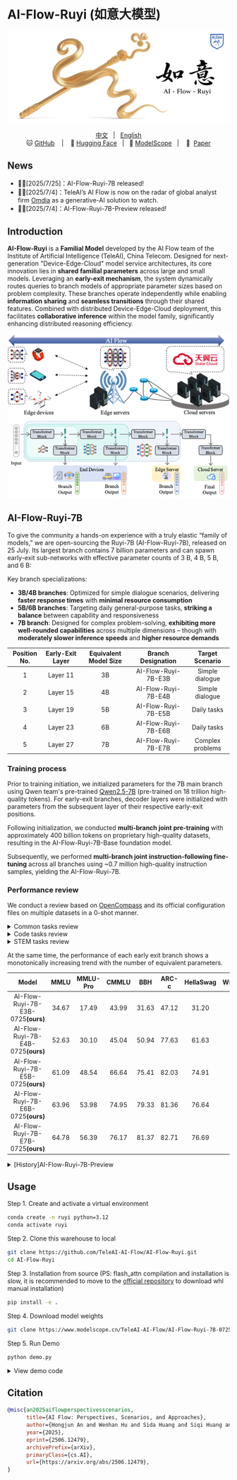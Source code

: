 # AI-Flow-Ruyi (如意大模型)

<p align="center">
    <img src="assets/AI-Flow-Ruyi-logo.png" width="500" />
</p>

<p align="center">
        <a href="README.md">中文</a> &nbsp | &nbsp <a href="README_en.md">English</a>
        <br>
        🐱 <a href="https://github.com/TeleAI-AI-Flow/AI-Flow-Ruyi">GitHub</a> &nbsp&nbsp | &nbsp&nbsp 🤗 <a href="https://huggingface.co/TeleAI-AI-Flow/AI-Flow-Ruyi-7B-0725">Hugging Face</a>&nbsp&nbsp | &nbsp&nbsp🤖 <a href="https://www.modelscope.cn/models/TeleAI-AI-Flow/AI-Flow-Ruyi-7B-0725">ModelScope</a>&nbsp&nbsp | &nbsp&nbsp 📑&nbsp <a href="https://www.arxiv.org/abs/2506.12479">Paper</a>
</p>

## News

* 🎉🎉[2025/7/25]：AI-Flow-Ruyi-7B released!
* 🎉🎉[2025/7/4]：TeleAI’s AI Flow is now on the radar of global analyst firm [Omdia](https://omdia.tech.informa.com/om137892/on-the-radar-teleai-brings-intelligence-to-the-network-edge-through-ai-flow) as a generative-AI solution to watch.
* 🎉🎉[2025/7/4]：AI-Flow-Ruyi-7B-Preview released!

## Introduction

**AI-Flow-Ruyi** is a **Familial Model** developed by the AI Flow team  of the Institute of Artificial Intelligence (TeleAI), China Telecom. Designed for next-generation "Device-Edge-Cloud" model service architectures, its core innovation lies in **shared familial parameters** across large and small models. Leveraging an **early-exit mechanism**, the system dynamically routes queries to branch models of appropriate parameter sizes based on problem complexity. These branches operate independently while enabling **information sharing** and **seamless transitions** through their shared features. Combined with distributed Device-Edge-Cloud deployment, this facilitates **collaborative inference** within the model family, significantly enhancing distributed reasoning efficiency.

![](assets/ai-flow.png)
![](assets/ruyi_model.png)

## AI-Flow-Ruyi-7B

To give the community a hands-on experience with a truly elastic “family of models,” we are open-sourcing the Ruyi-7B (AI-Flow-Ruyi-7B), released on 25 July. Its largest branch contains 7 billion parameters and can spawn early-exit sub-networks with effective parameter counts of 3 B, 4 B, 5 B, and 6 B:

Key branch specializations:
* **3B/4B branches**: Optimized for simple dialogue scenarios, delivering **faster response times** with **minimal resource consumption**
* **5B/6B branches**: Targeting daily general-purpose tasks, **striking a balance** between capability and responsiveness
* **7B branch**: Designed for complex problem-solving, **exhibiting more well-rounded capabilities** across multiple dimensions – though with **moderately slower inference speeds** and **higher resource demands**

|Position No.|Early-Exit Layer|Equivalent Model Size|Branch Designation|Target Scenario|
|:-:|:-:|:-:|:-:|:-:|
|1|Layer 11|3B|AI-Flow-Ruyi-7B-E3B|Simple dialogue|
|2|Layer 15|4B|AI-Flow-Ruyi-7B-E4B|Simple dialogue|
|3|Layer 19|5B|AI-Flow-Ruyi-7B-E5B|Daily tasks|
|4|Layer 23|6B|AI-Flow-Ruyi-7B-E6B|Daily tasks|
|5|Layer 27|7B|AI-Flow-Ruyi-7B-E7B|Complex problems|

### Training process

Prior to training initiation, we initialized parameters for the 7B main branch using Qwen team's pre-trained [Qwen2.5-7B](https://arxiv.org/abs/2412.15115) (pre-trained on 18 trillion high-quality tokens). For early-exit branches, decoder layers were initialized with parameters from the subsequent layer of their respective early-exit positions.

Following initialization, we conducted **multi-branch joint pre-training** with approximately 400 billion tokens on proprietary high-quality datasets, resulting in the AI-Flow-Ruyi-7B-Base foundation model.

Subsequently, we performed **multi-branch joint instruction-following fine-tuning** across all branches using ~0.7 million high-quality instruction samples, yielding the AI-Flow-Ruyi-7B.

### Performance review

We conduct a review based on [OpenCompass](https://github.com/open-compass/opencompass) and its official configuration files on multiple datasets in a 0-shot manner. 

<details>
<summary>Common tasks review</summary>

|Model|MMLU|MMLU-Pro|CMMLU|BBH|ARC-c|HellaSwag|Winogrand|Mean|
|:-:|:-:|:-:|:-:|:-:|:-:|:-:|:-:|:-:|
|Qwen3-8B(think)|74.78|66.02|76.33|60.68|63.39|66.11|56.25|66.22| 
|Llama3.1-8B-Instruct|53.16|45.36|51.65|72.47|83.73|71.37|58.54|62.33|
|Qwen2.5-7B-Instruct|70.88|56.33|75.71|51.51|86.44|81.13|68.30|70.04| 
|AI-Flow-Ruyi-7B-E7B-0725<b>(ours)</b>|64.78|56.39|76.17|81.37|82.71|76.69|63.22|71.62|

</details>

<details>
<summary>Code tasks review</summary>

|Model|HumanEval|MBPP|LiveCodeBench|Mean|
|:-:|:-:|:-:|:-:|:-:|
|Qwen3-8B(think)|84.76|78.60|63.10|75.49|
|Llama3.1-8B-Instruct|63.41|68.48|8.15|46.68|
|Qwen2.5-7B-Instruct|84.15|70.82|34.55|63.17|
|AI-Flow-Ruyi-7B-E7B-0725<b>(ours)</b>|76.83|77.04|28.44|60.77|

</details>

<details>
<summary>STEM tasks review</summary>

|Model|GPQA|Math|GSM-8K|Mean|
|:-:|:-:|:-:|:-:|:-:|
|Qwen3-8B(think)|38.38|83.84|93.03|71.75|
|Llama3.1-8B-Instruct|25.25|49.22|85.82|53.43|
|Qwen2.5-7B-Instruct|35.35|73.66|88.48|65.83|
|AI-Flow-Ruyi-7B-E7B-0725<b>(ours)</b>|30.30|72.18|91.36|64.61|

</details>


At the same time, the performance of each early exit branch shows a monotonically increasing trend with the number of equivalent parameters.

|Model|MMLU|MMLU-Pro|CMMLU|BBH|ARC-c|HellaSwag|Winogrand|Mean|
|:-:|:-:|:-:|:-:|:-:|:-:|:-:|:-:|:-:|
|AI-Flow-Ruyi-7B-E3B-0725<b>(ours)</b>|34.67|17.49|43.99|31.63|47.12|31.20|49.59|36.53|
|AI-Flow-Ruyi-7B-E4B-0725<b>(ours)</b>|52.63|30.10|45.04|50.94|77.63|61.63|51.99|52.85|
|AI-Flow-Ruyi-7B-E5B-0725<b>(ours)</b>|61.09|48.54|66.64|75.41|82.03|74.91|61.46|67.15|
|AI-Flow-Ruyi-7B-E6B-0725<b>(ours)</b>|63.96|53.98|74.95|79.33|81.36|76.64|62.96|70.45|
|AI-Flow-Ruyi-7B-E7B-0725<b>(ours)</b>|64.78|56.39|76.17|81.37|82.71|76.69|63.22|71.62|


<details>
<summary>[History]AI-Flow-Ruyi-7B-Preview</summary>

## AI-Flow-Ruyi-7B-Preview

To give the community a hands-on experience with a truly elastic “family of models,” we are open-sourcing the Ruyi-7B Preview (AI-Flow-Ruyi-7B-Preview), released on 4 July. Its largest branch contains 7 billion parameters and can spawn early-exit sub-networks with effective parameter counts of 3 B, 4 B, 5 B, and 6 B:

Key branch specializations:
* **3B/4B branches**: Optimized for simple dialogue scenarios, delivering **faster response times** with **minimal resource consumption**
* **5B/6B branches**: Targeting daily general-purpose tasks, **striking a balance** between capability and responsiveness
* **7B branch**: Designed for complex problem-solving, **exhibiting more well-rounded capabilities** across multiple dimensions – though with **moderately slower inference speeds** and **higher resource demands**

|Position No.|Early-Exit Layer|Equivalent Model Size|Branch Designation|Target Scenario|
|:-:|:-:|:-:|:-:|:-:|
|1|Layer 11|3B|AI-Flow-Ruyi-7B-E3B|Simple dialogue|
|2|Layer 15|4B|AI-Flow-Ruyi-7B-E4B|Simple dialogue|
|3|Layer 19|5B|AI-Flow-Ruyi-7B-E5B|Daily tasks|
|4|Layer 23|6B|AI-Flow-Ruyi-7B-E6B|Daily tasks|
|5|Layer 27|7B|AI-Flow-Ruyi-7B-E7B|Complex problems|

### Training process

Prior to training initiation, we initialized parameters for the 7B main branch using Qwen team's pre-trained [Qwen2.5-7B](https://arxiv.org/abs/2412.15115) (pre-trained on 18 trillion high-quality tokens). For early-exit branches, decoder layers were initialized with parameters from the subsequent layer of their respective early-exit positions.

Following initialization, we conducted **multi-branch joint pre-training** with approximately 400 billion tokens on proprietary high-quality datasets, resulting in the AI-Flow-Ruyi-7B-Base foundation model.

Subsequently, we performed **multi-branch joint instruction-following fine-tuning** across all branches using ~1.2 million high-quality instruction samples, yielding the AI-Flow-Ruyi-7B-Preview.

### Performance review

We conduct a review based on [OpenCompass](https://github.com/open-compass/opencompass) and its official configuration files on multiple datasets in a 0-shot manner. The evaluation results show that the 7B master branch is basically equal to Qwen2.5-7B-Instruct in terms of general-purpose task performance.

<details>
<summary>Common tasks review</summary>

|Model|MMLU|MMLU-Pro|CMMLU|ARC-c|BBH|Mean|
|:-:|:-:|:-:|:-:|:-:|:-:|:-:|
|Qwen3-8B(think)|74.78|66.02|76.33|63.39|60.68|68.24|
|Qwen2.5-7B-Instruct|70.88|56.33|75.71|86.44|51.51|68.17|
|Llama-3.1-8B-Instruct|53.16|45.36|51.65|83.73|72.47|61.27|
|AI-Flow-Ruyi-7B-E7B<b>(ours)</b>|87.19|59.78|48.14|69.83|74.47|67.88|

</details>

<details>
<summary>Code tasks review</summary>

|Model|MBPP|HumanEval|LiveCodeBench|Mean|
|:-:|:-:|:-:|:-:|:-:|
|Qwen3-8B(think)|78.60|84.76|63.10|75.49|
|Qwen2.5-7B-Instruct|70.82|84.15|34.55|63.17|
|Llama3.1-8B-Instruct|68.48|63.41|8.15|46.68|
|AI-Flow-Ruyi-7B-E7B<b>(ours)</b>|66.93|64.63|30.01|53.86|

</details>

<details>
<summary>STEM tasks review</summary>

|Model|Math|GPQA|GSM-8K|Mean|
|:-:|:-:|:-:|:-:|:-:|
|Qwen3-8B(think)|83.84|38.38|93.03|71.75|
|Qwen2.5-7B-Instruct|73.66|35.35|88.48|65.83|
|Llama3.1-8B-Instruct|49.22|25.25|85.82|53.43|
|AI-Flow-Ruyi-7B-E7B<b>(ours)</b>|44.94|24.75|81.65|50.45|

</details>


At the same time, the performance of each early exit branch shows a monotonically increasing trend with the number of equivalent parameters.

|Model|MMLU|MMLU-Pro|CMMLU|ARC-c|BBH|Mean|
|:-:|:-:|:-:|:-:|:-:|:-:|:-:|
|AI-Flow-Ruyi-7B-E3B<b>(ours)</b>|66.93|44.70|19.80|40.00|32.29|40.74|
|AI-Flow-Ruyi-7B-E4B<b>(ours)</b>|78.86|48.60|26.51|58.98|41.98|50.99|
|AI-Flow-Ruyi-7B-E5B<b>(ours)</b>|75.34|49.13|33.91|65.76|64.48|57.72|
|AI-Flow-Ruyi-7B-E6B<b>(ours)</b>|84.58|53.06|33.94|73.22|47.33|58.43|
|AI-Flow-Ruyi-7B-E7B<b>(ours)</b>|87.19|59.78|48.14|69.83|74.47|67.88|

</details>

## Usage

Step 1. Create and activate a virtual environment

```sh
conda create -n ruyi python=3.12
conda activate ruyi
```

Step 2. Clone this warehouse to local

```sh
git clone https://github.com/TeleAI-AI-Flow/AI-Flow-Ruyi.git
cd AI-Flow-Ruyi
```

Step 3. Installation from source (PS: flash_attn compilation and installation is slow, it is recommended to move to the [official repository](https://github.com/Dao-AILab/flash-attention/releases/tag/v2.7.4.post1) to download whl manual installation)

```sh
pip install -e .
```

Step 4. Download model weights

```sh
git clone https://www.modelscope.cn/TeleAI-AI-Flow/AI-Flow-Ruyi-7B-0725.git models/AI-Flow-Ruyi-7B-0725
```

Step 5. Run Demo

```sh
python demo.py
```

<details>
<summary>View demo code</summary>

```py
import torch
from ruyi.global_var import set_global_val
from transformers import GenerationConfig
from transformers import AutoModelForCausalLM, AutoTokenizer


model_path = f"models/AI-Flow-Ruyi-7B-0725"
tokenizer = AutoTokenizer.from_pretrained(model_path, trust_remote_code=True)
model = AutoModelForCausalLM.from_pretrained(model_path, trust_remote_code=True, attn_implementation='flash_attention_2', torch_dtype=torch.bfloat16).to('cuda')


generation_config = GenerationConfig(
    do_sample=True,                  
    top_k=30,                        
    top_p=0.95,                      
    temperature=0.6,                 
    repetition_penalty=1.2,          
    no_repeat_ngram_size=3,          
    max_new_tokens=8192
)

# input text
messages = [
    {"role": "user", "content": "Introduce yourself."},
]

# Apply chat_template template
prompt = tokenizer.apply_chat_template(messages, tokenize=False, add_generation_prompt=True)
inputs = tokenizer(prompt, return_tensors="pt")

# Model Generation
with torch.no_grad():
    # Setting the early exit point
    # - 11: First early exit point corresponding to about 3B.
    # - 15: second early exit point, corresponding to approximately 4B.
    # - 19: third early exit point, corresponding to about 5B.
    # - 23: fourth early exit point, corresponding to approximately 6B.
    # - 27: fifth early exit point, corresponding to about 7B.
    set_global_val("early_exit_point", 11)  

    output = model.generate(
        inputs["input_ids"].to('cuda'),
        generation_config=generation_config
    )

# Decode and print results
generated_text = tokenizer.decode(output[0], skip_special_tokens=False)
print(generated_text)
```

</details>

## Citation

```bibtex
@misc{an2025aiflowperspectivesscenarios,
      title={AI Flow: Perspectives, Scenarios, and Approaches}, 
      author={Hongjun An and Wenhan Hu and Sida Huang and Siqi Huang and Ruanjun Li and Yuanzhi Liang and Jiawei Shao and Yiliang Song and Zihan Wang and Cheng Yuan and Chi Zhang and Hongyuan Zhang and Wenhao Zhuang and Xuelong Li},
      year={2025},
      eprint={2506.12479},
      archivePrefix={arXiv},
      primaryClass={cs.AI},
      url={https://arxiv.org/abs/2506.12479}, 
}
```
